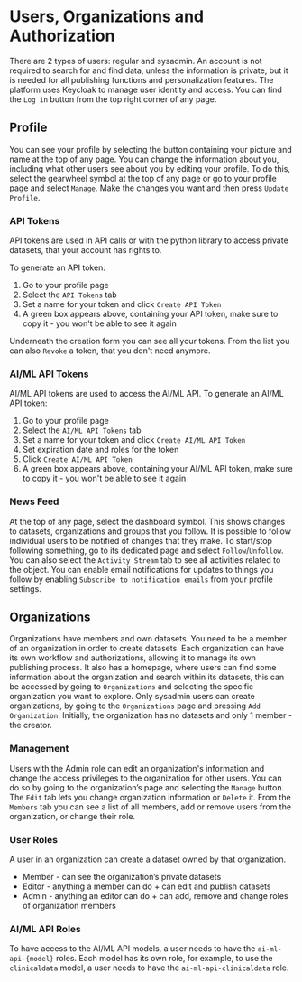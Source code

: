 # Users, Organizations and Authorization

There are 2 types of users: regular and sysadmin. An account is not required to search for and find data, unless the information is private, but it is needed for all publishing functions and personalization features. The platform uses Keycloak to manage user identity and access. You can find the `Log in` button from the top right corner of any page.

## Profile

You can see your profile by selecting the button containing your picture and name at the top of any page. You can change the information about you, including what other users see about you by editing your profile. To do this, select the gearwheel symbol at the top of any page or go to your profile page and select `Manage`. Make the changes you want and then press `Update Profile`.

### API Tokens

API tokens are used in API calls or with the python library to access private datasets, that your account has rights to.

To generate an API token:

1. Go to your profile page
2. Select the `API Tokens` tab
3. Set a name for your token and click `Create API Token`
4. A green box appears above, containing your API token, make sure to copy it - you won't be able to see it again

Underneath the creation form you can see all your tokens. From the list you can also `Revoke` a token, that you don't need anymore.

### AI/ML API Tokens

AI/ML API tokens are used to access the AI/ML API. To generate an AI/ML API token:

1. Go to your profile page
2. Select the `AI/ML API Tokens` tab
3. Set a name for your token and click `Create AI/ML API Token`
4. Set expiration date and roles for the token
5. Click `Create AI/ML API Token`
6. A green box appears above, containing your AI/ML API token, make sure to copy it - you won't be able to see it again

### News Feed

At the top of any page, select the dashboard symbol. This shows changes to datasets, organizations and groups that you follow. It is possible to follow individual users to be notified of changes that they make. To start/stop following something, go to its dedicated page and select `Follow`/`Unfollow`. You can also select the `Activity Stream` tab to see all activities related to the object. You can enable email notifications for updates to things you follow by enabling `Subscribe to notification emails` from your profile settings.

## Organizations

Organizations have members and own datasets. You need to be a member of an organization in order to create datasets. Each organization can have its own workflow and authorizations, allowing it to manage its own publishing process. It also has a homepage, where users can find some information about the organization and search within its datasets, this can be accessed by going to `Organizations` and selecting the specific organization you want to explore. Only sysadmin users can create organizations, by going to the `Organizations` page and pressing `Add Organization`. Initially, the organization has no datasets and only 1 member - the creator.

### Management

Users with the Admin role can edit an organization's information and change the access privileges to the organization for other users. You can do so by going to the organization’s page and selecting the `Manage` button. The `Edit` tab lets you change organization information or `Delete` it. From the `Members` tab you can see a list of all members, add or remove users from the organization, or change their role.

### User Roles

A user in an organization can create a dataset owned by that organization.

- Member - can see the organization’s private datasets
- Editor - anything a member can do + can edit and publish datasets
- Admin - anything an editor can do + can add, remove and change roles of organization members

### AI/ML API Roles

To have access to the AI/ML API models, a user needs to have the `ai-ml-api-{model}` roles. Each model has its own role, for example, to use the `clinicaldata` model, a user needs to have the `ai-ml-api-clinicaldata` role.